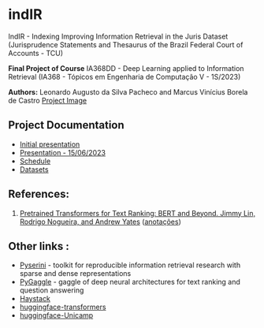 # indIR
IndIR   -  Indexing Improving Information Retrieval in the Juris Dataset (Jurisprudence Statements and Thesaurus of the Brazil Federal Court of Accounts - TCU)

**Final Project of Course**
IA368DD - Deep Learning applied to Information Retrieval (IA368 - Tópicos em Engenharia de Computação V - 1S/2023)

**Authors:** Leonardo Augusto da Silva Pacheco and Marcus Vinícius Borela de Castro
[Project Image](docs/image/Ind-IR-imagem.png)

## Project Documentation
* [Initial presentation](docs/presentation/Presentation_20230525.pdf)
* [Presentation - 15/06/2023](docs/presentation/Presentation_20230615.pdf)
* [Schedule](docs/schedule/cronograma.xlsx)
* [Datasets](data/README.md)

## References:
1. [Pretrained Transformers for Text Ranking: BERT and Beyond. Jimmy Lin, Rodrigo Nogueira, and Andrew Yates](https://arxiv.org/abs/2010.06467) ([anotações](docs/references/Pretrained%20Transformers%20for%20Text%20Ranking%20-%20BERT%20and%20Beyond.pdf))


## Other links :
* [Pyserini](https://github.com/castorini/pyserini) - toolkit for reproducible information retrieval research with sparse and dense representations
* [PyGaggle](https://github.com/castorini/pygaggle/) - gaggle of deep neural architectures for text ranking and question answering
* [Haystack](https://haystack.deepset.ai/overview/intro) 
* [huggingface-transformers](https://huggingface.co/docs/transformers/index)
* [huggingface-Unicamp](https://huggingface.co/unicamp-dl)

